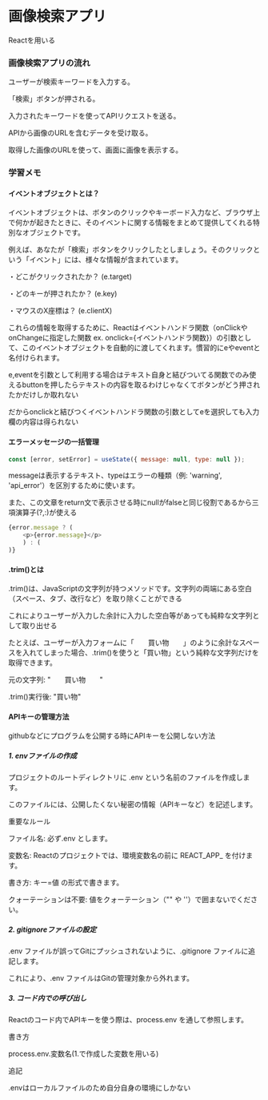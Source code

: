 # 画像検索アプリ

Reactを用いる

### 画像検索アプリの流れ

ユーザーが検索キーワードを入力する。

「検索」ボタンが押される。

入力されたキーワードを使ってAPIリクエストを送る。

APIから画像のURLを含むデータを受け取る。

取得した画像のURLを使って、画面に画像を表示する。

### 学習メモ

#### イベントオブジェクトとは？

イベントオブジェクトは、ボタンのクリックやキーボード入力など、ブラウザ上で何かが起きたときに、そのイベントに関する情報をまとめて提供してくれる特別なオブジェクトです。

例えば、あなたが「検索」ボタンをクリックしたとしましょう。そのクリックという「イベント」には、様々な情報が含まれています。

・どこがクリックされたか？ (e.target)

・どのキーが押されたか？ (e.key)

・マウスのX座標は？ (e.clientX)

これらの情報を取得するために、Reactはイベントハンドラ関数（onClickやonChangeに指定した関数 ex. onclick={イベントハンドラ関数}）の引数として、このイベントオブジェクトを自動的に渡してくれます。慣習的にeやeventと名付けられます。

e,eventを引数として利用する場合はテキスト自身と結びついてる関数でのみ使えるbuttonを押したらテキストの内容を取るわけじゃなくてボタンがどう押されたかだけしか取れない

だからonclickと結びつくイベントハンドラ関数の引数としてeを選択しても入力欄の内容は得られない

#### エラーメッセージの一括管理

```javaScript
const [error, setError] = useState({ message: null, type: null });
```
messageは表示するテキスト、typeはエラーの種類（例: 'warning', 'api_error'）を区別するために使います。

また、この文章をreturn文で表示させる時にnullがfalseと同じ役割であるから三項演算子(?,:)が使える

```javaScript
{error.message ? (
    <p>{error.message}</p>
    ) : (
)}
```

#### .trim()とは

.trim()は、JavaScriptの文字列が持つメソッドです。文字列の両端にある空白（スペース、タブ、改行など）を取り除くことができる

これによりユーザーが入力した余計に入力した空白等があっても純粋な文字列として取り出せる

たとえば、ユーザーが入力フォームに「　　買い物　　」のように余計なスペースを入れてしまった場合、.trim()を使うと「買い物」という純粋な文字列だけを取得できます。

元の文字列: "　　買い物　　"

.trim()実行後: "買い物"

#### APIキーの管理方法

githubなどにプログラムを公開する時にAPIキーを公開しない方法

##### 1. envファイルの作成

プロジェクトのルートディレクトリに .env という名前のファイルを作成します。

このファイルには、公開したくない秘密の情報（APIキーなど）を記述します。

重要なルール

ファイル名: 必ず.env とします。

変数名: Reactのプロジェクトでは、環境変数名の前に REACT_APP_ を付けます。

書き方: キー=値 の形式で書きます。

クォーテーションは不要: 値をクォーテーション（"" や ''）で囲まないでください。

##### 2. gitignoreファイルの設定

.env ファイルが誤ってGitにプッシュされないように、.gitignore ファイルに追記します。

これにより、.env ファイルはGitの管理対象から外れます。

##### 3. コード内での呼び出し

Reactのコード内でAPIキーを使う際は、process.env を通して参照します。

書き方

process.env.変数名(1.で作成した変数を用いる)

追記

.envはローカルファイルのため自分自身の環境にしかない

